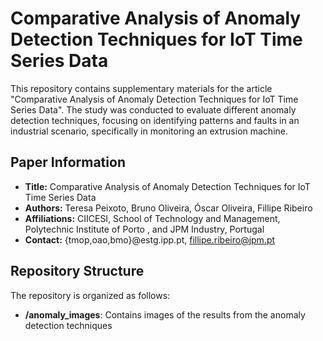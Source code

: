 # Comparative Analysis of Anomaly Detection Techniques for IoT Time Series Data
This repository contains supplementary materials for the article "Comparative Analysis of Anomaly Detection Techniques for IoT Time Series Data". 
The study was conducted to evaluate different anomaly detection techniques, focusing on identifying patterns and faults in an industrial scenario, specifically in monitoring an extrusion machine.

## Paper Information
- **Title:** Comparative Analysis of Anomaly Detection Techniques for IoT Time Series Data  
- **Authors:** Teresa Peixoto, Bruno Oliveira, Óscar Oliveira, Fillipe Ribeiro   
- **Affiliations:** CIICESI, School of Technology and Management, Polytechnic Institute of Porto , and JPM Industry, Portugal
- **Contact:** {tmop,oao,bmo}@estg.ipp.pt, fillipe.ribeiro@jpm.pt
  
## Repository Structure

The repository is organized as follows:

- **/anomaly_images**: Contains images of the results from the anomaly detection techniques


